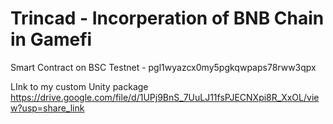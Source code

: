 # Trincad - Incorperation of BNB Chain in Gamefi


Smart Contract on BSC Testnet - pgl1wyazcx0my5pgkqwpaps78rww3qpx

LInk to my custom Unity package https://drive.google.com/file/d/1UPj9BnS_7UuLJ11fsPJECNXpi8R_XxOL/view?usp=share_link
